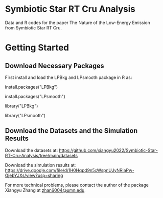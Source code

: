# Symbiotic Star RT Cru Analysis
Data and R codes for the paper The Nature of the Low-Energy Emission from Symbiotic Star RT Cru. 


# Getting Started

## Download Necessary Packages
First install and load the LPBkg and LPsmooth package in R as:

install.packages("LPBkg")

install.packages("LPsmooth")

library("LPBkg")

library("LPsmooth")

## Download the Datasets and the Simulation Results

Download the datasets at: https://github.com/xiangyu2022/Symbiotic-Star-RT-Cru-Analysis/tree/main/datasets

Download the simulation results at: https://drive.google.com/file/d/1H0Hqpd9n5cWspnUJyNRiaPw-GjebYJXs/view?usp=sharing


For more technical problems, please contact the author of the package Xiangyu Zhang at zhan6004@umn.edu.

